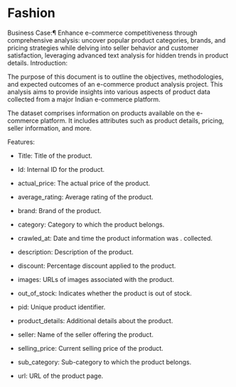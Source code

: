 # Fashion
Business Case:¶ Enhance e-commerce competitiveness through comprehensive analysis: uncover popular product categories, brands, and pricing strategies while delving into seller behavior and customer satisfaction, leveraging advanced text analysis for hidden trends in product details. 
Introduction:

The purpose of this document is to outline the objectives,
methodologies, and expected outcomes of an e-commerce product
analysis project. This analysis aims to provide insights into various
aspects of product data collected from a major Indian e-commerce
platform.

The dataset comprises information on products available on the e-
commerce platform. It includes attributes such as product details,
pricing, seller information, and more.

Features:

* Title: Title of the product.
* Id: Internal ID for the product.
* actual_price: The actual price of the product.
* average_rating: Average rating of the product.
* brand: Brand of the product.
* category: Category to which the product belongs.
* crawled_at: Date and time the product information was
. collected.
* description: Description of the product.
* discount: Percentage discount applied to the product.
* images: URLs of images associated with the product.
* out_of_stock: Indicates whether the product is out of stock.
* pid: Unique product identifier.

* product_details: Additional details about the product.
* seller: Name of the seller offering the product.
* selling_price: Current selling price of the product.
* sub_category: Sub-category to which the product belongs.
* url: URL of the product page.
